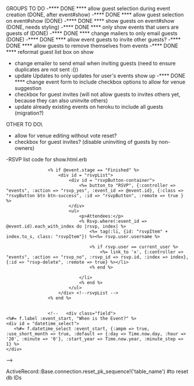 GROUPS TO DO
-**** DONE **** allow guest selection during event creation (DONE, after event#show)
-**** DONE **** allow guest selection on event#show (DONE)
-**** DONE **** show guests on event#show (DONE, needs styling)
-**** DONE **** only show events that users are guests of (DONE)
-**** DONE **** change mailers to only email guests (DONE)
-**** DONE **** allow event guests to invite other guests?
-**** DONE **** allow guests to remove themselves from events
-**** DONE **** reformat guest list box on show
- change emailer to send email when inviting guests (need to ensure duplicates are not sent :())
- update Updates to only updates for user's events show up
-**** DONE **** change event form to include checkbox options to allow for venue suggestion
- checkbox for guest invites (will not allow guests to invites others yet, because they can also uninvite others)
- update already existing events on heroku to include all guests (migration?)

OTHER TO DO\
- allow for venue editing without vote reset?
- checkbox for guest invites? (disable uninviting of guests by non-owners)





-RSVP list code for show.html.erb

					<% if @event.stage == "Finished" %>
						<div id = "rsvpList">
							<div id = "rsvpButton-container">
								<%= button_to "RSVP", {:controller => "events", :action => "rsvp_yes", :event_id => @event.id}, {:class => "rsvpButton btn btn-success", :id => "rsvpButton", :remote => true } %>
							</div>
							<ul>
								<p>Attendees:</p>
								<% Rsvp.where(:event_id => @event.id).each_with_index do |rsvp, index| %>
									<%= tag(:li, {id: "rsvpItem" + index.to_s, class: "rsvpItem"}) %><%= rsvp.user.username %>

									<% if rsvp.user == current_user %>
										<%= link_to 'x', {:controller => "events", :action => "rsvp_no", :rsvp_id => rsvp.id, :index => index}, {:id => "rsvp-delete", :remote => true} %></li>
									<% end %>

								</li>
								<% end %>
							</ul>
						</div> <!--rsvpList -->
					<% end %>


					<!--   <div class="field">
    <%#= f.label :event_start, "When is the Event?" %>
    <div id = "datetime_select">
       <%#= f.datetime_select :event_start, {:ampm => true, :use_short_month => true, :default => {:day => Time.now.day, :hour => '20', :minute => '0'}, :start_year => Time.now.year, :minute_step => 1} %>
    </div>
  </div> -->

  ActiveRecord::Base.connection.reset_pk_sequence!('table_name') #to reset db IDs


